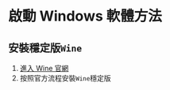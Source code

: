 # 啟動 Windows 軟體方法
## 安裝穩定版`Wine`
1. [進入 Wine 官網](https://gitlab.winehq.org/wine/wine/-/wikis/Debian-Ubuntu)
2. 按照官方流程安裝`Wine`穩定版